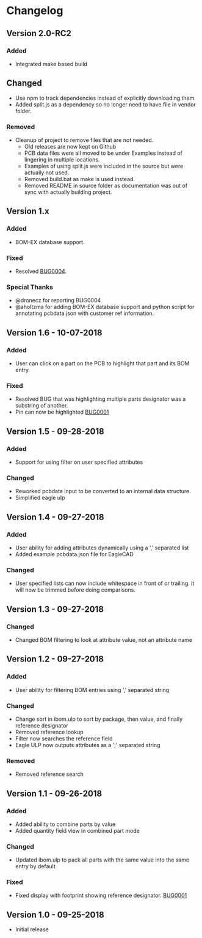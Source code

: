 # Changelog


## Version 2.0-RC2
### Added
- Integrated make based build
## Changed
- Use npm to track dependencies instead of explicitly downloading them.
- Added split.js as a dependency so no longer need to have file in vendor folder. 
### Removed
- Cleanup of project to remove files that are not needed.
  - Old releases are now kept on Github
  - PCB data files were all moved to be under Examples instead of lingering in multiple locations.
  - Examples of using split.js were included in the source but were actually not used.
  - Removed build.bat as make is used instead.
  - Removed README in source folder as documentation was out of sync with actually building project.
## Version 1.x

### Added
- BOM-EX database support. 
### Fixed
- Resolved [BUG0004](https://github.com/oceanofthelost/InteractiveBOM/tree/master/BUG_TRACKING/BUG0004).
### Special Thanks
- @dronecz for reporting BUG0004
- @aholtzma for adding BOM-EX database support and python script for annotating pcbdata.json with customer ref information.

## Version 1.6 - 10-07-2018
### Added
- User can click on a part on the PCB to highlight that part and its BOM entry. 
### Fixed
- Resolved BUG that was highlighting multiple parts designator was a substring of another. 
- Pin can now be highlighted [BUG0001](https://github.com/oceanofthelost/InteractiveBOM/tree/master/BUG_TRACKING/BUG0002)


## Version 1.5 - 09-28-2018
### Added
- Support for using filter on user specified attributes
### Changed
- Reworked pcbdata input to be converted to an internal data structure.
- Simplified eagle ulp


## Version 1.4 - 09-27-2018
### Added
- User ability for adding attributes dynamically using a ',' separated list
- Added example pcbdata.json file for EagleCAD
### Changed
- User specified lists can now include whitespace in front of or trailing. 
  it will now be trimmed before doing comparisons.

## Version 1.3 - 09-27-2018
### Changed
- Changed BOM filtering to look at attribute value, not an attribute name


## Version 1.2 - 09-27-2018
### Added 
- User ability for filtering BOM entries using ',' separated string
### Changed
- Change sort in ibom.ulp to sort by package, then value, and finally reference designator
- Removed reference lookup
- Filter now searches the reference field
- Eagle ULP now outputs attributes as a ';' separated string
### Removed
- Removed reference search


## Version 1.1 - 09-26-2018
### Added
- Added ability to combine parts by value
- Added quantity field view in combined part mode
### Changed      
- Updated ibom.ulp to pack all parts with the same value into the same entry by default
### Fixed
- Fixed display with footprint showing reference designator. [BUG0001](https://github.com/oceanofthelost/InteractiveBOM/tree/master/BUG_TRACKING/BUG0001)


## Version 1.0 - 09-25-2018
- Initial release
